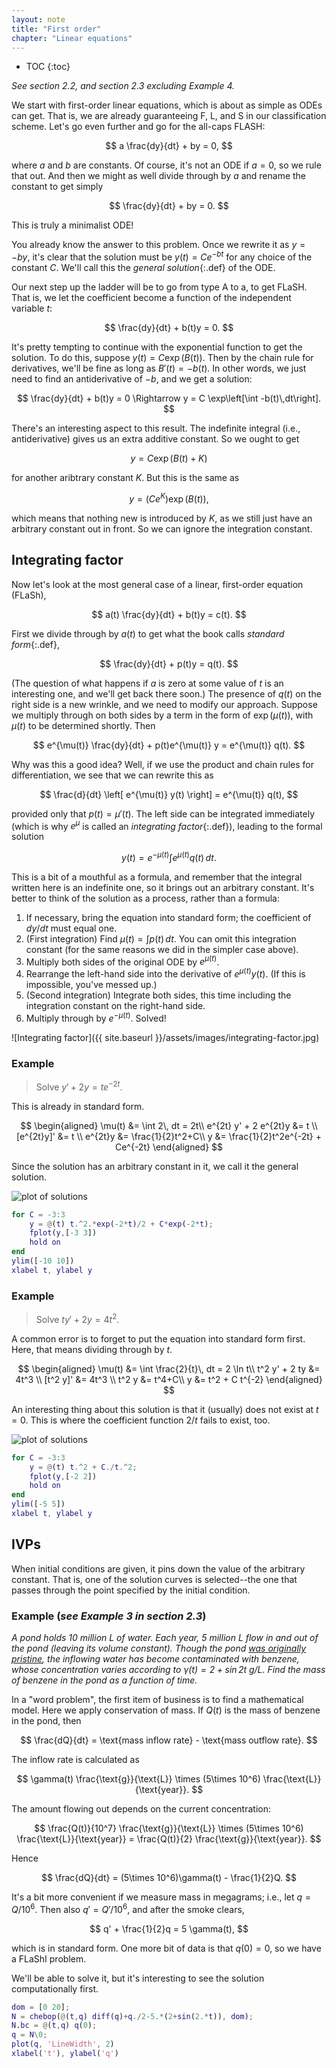 ```yaml
---
layout: note
title: "First order"
chapter: "Linear equations"
---
```

* TOC
{:toc}

*See section 2.2, and section 2.3 excluding Example 4.* 

We start with first-order linear equations, which is about as simple as ODEs can get. That is, we are already guaranteeing F, L, and S in our classification scheme. Let's go even further and go for the all-caps FLASH:

$$
a \frac{dy}{dt} + by = 0,
$$

where $a$ and $b$ are constants. Of course, it's not an ODE if $a=0$, so we rule that out. And then we might as well divide through by $a$ and rename the constant to get simply

$$
\frac{dy}{dt} + by = 0.
$$

This is truly a minimalist ODE! 

You already know the answer to this problem. Once we rewrite it as $y=-by$, it's clear that the solution must be $y(t)=Ce^{-bt}$ for any choice of the constant $C$. We'll call this the *general solution*{:.def} of the ODE.

Our next step up the ladder will be to go from type A to a, to get FLaSH. That is, we let the coefficient become a function of the independent variable $t$:

$$
\frac{dy}{dt} + b(t)y = 0.
$$

It's pretty tempting to continue with the exponential function to get the solution. To do this, suppose $y(t)=C\exp(B(t))$. Then by the chain rule for derivatives, we'll be fine as long as $B'(t)=-b(t)$. In other words, we just need to find an antiderivative of $-b$, and we get a solution:

$$
\frac{dy}{dt} + b(t)y = 0 \Rightarrow y = C \exp\left[\int -b(t)\,dt\right].
$$

There's an interesting aspect to this result. The indefinite integral (i.e., antiderivative) gives us an extra additive constant. So we ought to get 

$$
y = C \exp(B(t)+K)
$$

for another aribtrary constant $K$. But this is the same as 

$$
y = (Ce^K) \exp(B(t)),
$$

which means that nothing new is introduced by $K$, as we still just have an arbitrary constant out in front. So we can ignore the integration constant. 

## Integrating factor

Now let's look at the most general case of a linear, first-order equation (FLaSh),

$$
a(t) \frac{dy}{dt} + b(t)y = c(t).
$$

First we divide through by $a(t)$ to get what the book calls *standard form*{:.def},

$$
\frac{dy}{dt} + p(t)y = q(t).
$$

(The question of what happens if $a$ is zero at some value of $t$ is an interesting one, and we'll get back there soon.) The presence of $q(t)$ on the right side is a new wrinkle, and we need to modify our approach. Suppose we multiply through on both sides by a term in the form of $\exp(\mu(t))$, with $\mu(t)$ to be determined shortly. Then

$$
e^{\mu(t)} \frac{dy}{dt} + p(t)e^{\mu(t)} y = e^{\mu(t)} q(t).
$$

Why was this a good idea? Well, if we use the product and chain rules for differentiation, we see that we can rewrite this as

$$
\frac{d}{dt} \left[ e^{\mu(t)} y(t) \right] = e^{\mu(t)} q(t),
$$

provided only that $p(t)=\mu'(t)$. The left side can be integrated immediately (which is why $e^\mu$ is called an *integrating factor*{:.def}), leading to the formal solution

$$
 y(t) = e^{-\mu(t)} \int e^{\mu(t)} q(t)\, dt.
$$

This is a bit of a mouthful as a formula, and remember that the integral written here is an indefinite one, so it brings out an arbitrary constant. It's better to think of the solution as a process, rather than a formula:

1. If necessary, bring the equation into standard form; the coefficient of $dy/dt$ must equal one.
1. (First integration) Find $\mu(t)=\int p(t)\, dt$. You can omit this integration constant (for the same reasons we did in the simpler case above). 
1. Multiply both sides of the original ODE by $e^{\mu(t)}$. 
1. Rearrange the left-hand side into the derivative of $e^{\mu(t)} y(t)$. (If this is impossible, you've messed up.)
1. (Second integration) Integrate both sides, this time including the integration constant on the right-hand side. 
1. Multiply through by $e^{-\mu(t)}$. Solved!


![Integrating factor]({{ site.baseurl }}/assets/images/integrating-factor.jpg)

### Example

> Solve $y'+2y = te^{-2t}$.

This is already in standard form.

$$
\begin{aligned}
\mu(t) &= \int 2\, dt = 2t\\
 e^{2t} y' + 2 e^{2t}y &= t \\
[e^{2t}y]' &= t \\
e^{2t}y &= \frac{1}{2}t^2+C\\
y &=  \frac{1}{2}t^2e^{-2t} + Ce^{-2t}
\end{aligned}
$$

Since the solution has an arbitrary constant in it, we call it the general solution. 

![plot of solutions](10-example1.svg)

```matlab
for C = -3:3
    y = @(t) t.^2.*exp(-2*t)/2 + C*exp(-2*t);
    fplot(y,[-3 3])
    hold on
end
ylim([-10 10])
xlabel t, ylabel y
```

### Example

> Solve $ty'+2y = 4t^2$.

A common error is to forget to put the equation into standard form first. Here, that means dividing through by $t$.

$$
\begin{aligned}
\mu(t) &= \int \frac{2}{t}\, dt = 2 \ln t\\
 t^2 y' + 2 ty &= 4t^3 \\
[t^2 y]' &= 4t^3 \\
t^2 y &= t^4+C\\
y &=  t^2 + C t^{-2}
\end{aligned}
$$

An interesting thing about this solution is that it (usually) does not exist at $t=0$. This is where the coefficient function $2/t$ fails to exist, too. 

![plot of solutions](10-example2.svg)

```matlab
for C = -3:3
    y = @(t) t.^2 + C./t.^2;
    fplot(y,[-2 2])
    hold on
end
ylim([-5 5])
xlabel t, ylabel y
```
## IVPs

When initial conditions are given, it pins down the value of the arbitrary constant. That is, one of the solution curves is selected--the one that passes through the point specified by the initial condition. 

### Example (*see Example 3 in section 2.3*)

*A pond holds 10 million L of water. Each year, 5 million L flow in and out of the pond (leaving its volume constant). Though the pond [was originally pristine](https://youtu.be/94bdMSCdw20), the inflowing water has become contaminated with benzene, whose concentration varies according to $\gamma(t) = 2 + \sin 2t$ g/L. Find the mass of benzene in the pond as a function of time.*

In a "word problem", the first item of business is to find a mathematical model. Here we apply conservation of mass. If $Q(t)$ is the mass of benzene in the pond, then

$$
\frac{dQ}{dt} = \text{mass inflow rate} - \text{mass outflow rate}. 
$$

The inflow rate is calculated as 

$$
\gamma(t) \frac{\text{g}}{\text{L}} \times (5\times 10^6) \frac{\text{L}}{\text{year}}.
$$

The amount flowing out depends on the current concentration:

$$
\frac{Q(t)}{10^7}  \frac{\text{g}}{\text{L}} \times (5\times 10^6) \frac{\text{L}}{\text{year}} = \frac{Q(t)}{2} \frac{\text{g}}{\text{year}}.
$$

Hence

$$
\frac{dQ}{dt} = (5\times 10^6)\gamma(t) - \frac{1}{2}Q.
$$

It's a bit more convenient if we measure mass in megagrams; i.e., let $q=Q/10^6$. Then also $q'=Q'/10^6$, and after the smoke clears,

$$
q' +  \frac{1}{2}q = 5 \gamma(t),
$$

which is in standard form. One more bit of data is that $q(0)=0$, so we have a FLaShI problem. 

We'll be able to solve it, but it's interesting to see the solution computationally first. 

```matlab
dom = [0 20];
N = chebop(@(t,q) diff(q)+q./2-5.*(2+sin(2.*t)), dom);
N.bc = @(t,q) q(0);
q = N\0;
plot(q, 'LineWidth', 2)
xlabel('t'), ylabel('q')
```

